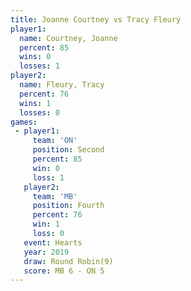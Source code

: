 ```yaml
---
title: Joanne Courtney vs Tracy Fleury
player1:                
  name: Courtney, Joanne
  percent: 85           
  wins: 0               
  losses: 1             
player2:                
  name: Fleury, Tracy   
  percent: 76           
  wins: 1               
  losses: 0             
games:
 - player1:          
     team: 'ON'      
     position: Second
     percent: 85     
     win: 0          
     loss: 1         
   player2:          
     team: 'MB'      
     position: Fourth
     percent: 76     
     win: 1          
     loss: 0         
   event: Hearts       
   year: 2019          
   draw: Round Robin(9)
   score: MB 6 - ON 5  
---
```

